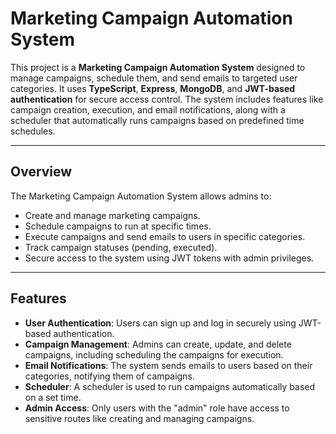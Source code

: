 # Marketing Campaign Automation System

This project is a **Marketing Campaign Automation System** designed to manage campaigns, schedule them, and send emails to targeted user categories. It uses **TypeScript**, **Express**, **MongoDB**, and **JWT-based authentication** for secure access control. The system includes features like campaign creation, execution, and email notifications, along with a scheduler that automatically runs campaigns based on predefined time schedules.

---


## Overview

The Marketing Campaign Automation System allows admins to:

- Create and manage marketing campaigns.
- Schedule campaigns to run at specific times.
- Execute campaigns and send emails to users in specific categories.
- Track campaign statuses (pending, executed).
- Secure access to the system using JWT tokens with admin privileges.

---

## Features

- **User Authentication**: Users can sign up and log in securely using JWT-based authentication.
- **Campaign Management**: Admins can create, update, and delete campaigns, including scheduling the campaigns for execution.
- **Email Notifications**: The system sends emails to users based on their categories, notifying them of campaigns.
- **Scheduler**: A scheduler is used to run campaigns automatically based on a set time.
- **Admin Access**: Only users with the "admin" role have access to sensitive routes like creating and managing campaigns.
